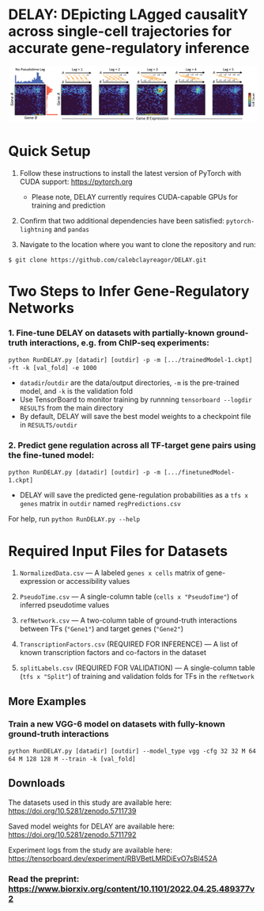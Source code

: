 # DELAY: DEpicting LAgged causalitY across single-cell trajectories for accurate gene-regulatory inference

![DELAY](DELAY.png)

# Quick Setup

1. Follow these instructions to install the latest version of PyTorch with CUDA support: https://pytorch.org

   - Please note, DELAY currently requires CUDA-capable GPUs for training and prediction

2. Confirm that two additional dependencies have been satisfied: ``pytorch-lightning`` and ``pandas``

3. Navigate to the location where you want to clone the repository and run: 

```
$ git clone https://github.com/calebclayreagor/DELAY.git
```

# Two Steps to Infer Gene-Regulatory Networks

### 1. Fine-tune DELAY on datasets with partially-known ground-truth interactions, e.g. from ChIP-seq experiments:

```
python RunDELAY.py [datadir] [outdir] -p -m [.../trainedModel-1.ckpt] -ft -k [val_fold] -e 1000
```

- ``datadir``/``outdir`` are the data/output directories, ``-m`` is the pre-trained model, and ``-k`` is the validation fold
- Use TensorBoard to monitor training by runnning ``tensorboard --logdir RESULTS`` from the main directory
- By default, DELAY will save the best model weights to a checkpoint file in ``RESULTS/outdir``

### 2. Predict gene regulation across all TF-target gene pairs using the fine-tuned model:

```
python RunDELAY.py [datadir] [outdir] -p -m [.../finetunedModel-1.ckpt]
```

- DELAY will save the predicted gene-regulation probabilities as a ``tfs x genes`` matrix in ``outdir`` named ``regPredictions.csv``

For help, run ``python RunDELAY.py --help``

# Required Input Files for Datasets

1. ``NormalizedData.csv`` — A labeled ``genes x cells`` matrix of gene-expression or accessibility values

2. ``PseudoTime.csv`` — A single-column table (``cells x "PseudoTime"``) of inferred pseudotime values

3. ``refNetwork.csv`` — A two-column table of ground-truth interactions between TFs (``"Gene1"``) and target genes (``"Gene2"``)

4. ``TranscriptionFactors.csv`` (REQUIRED FOR INFERENCE) — A list of known transcription factors and co-factors in the dataset

5. ``splitLabels.csv`` (REQUIRED FOR VALIDATION) — A single-column table (``tfs x "Split"``) of training and validation folds for TFs in the ``refNetwork``

## More Examples

### Train a new VGG-6 model on datasets with fully-known ground-truth interactions

```
python RunDELAY.py [datadir] [outdir] --model_type vgg -cfg 32 32 M 64 64 M 128 128 M --train -k [val_fold]
```

## Downloads

The datasets used in this study are available here: https://doi.org/10.5281/zenodo.5711739

Saved model weights for DELAY are available here: https://doi.org/10.5281/zenodo.5711792

Experiment logs from the study are available here: https://tensorboard.dev/experiment/RBVBetLMRDiEvO7sBl452A

### Read the preprint: https://www.biorxiv.org/content/10.1101/2022.04.25.489377v2
